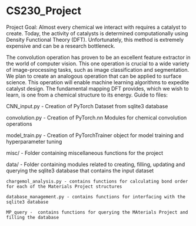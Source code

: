 # CS230_Project
Project Goal:
Almost every chemical we interact with requires a catalyst to create. Today, the activity of catalysts is determined computationally using Density Functional Theory (DFT). Unfortunately, this method is extremely expensive and can be a research bottleneck.

The convolution operation has proven to be an excellent feature extractor in the world of computer vision. This one operation is crucial to a wide variety of image-processing tasks, such as image classification and segmentation. We plan to create an analogous operation that can be applied to surface science. This operation will enable machine learning algorithms to expedite catalyst design. The fundamental mapping DFT provides, which we wish to learn, is one from a chemical structure to its energy.
Guide to files:

CNN_input.py    - Creation of PyTorch Dataset from sqlite3 database

convolution.py  - Creation of PyTorch.nn Modules for chemical convolution   operations

model_train.py  - Creation of PyTorchTrainer object for model training and hyperparameter tuning


misc/           - Folder containing miscellaneous functions for the project


data/           - Folder containing modules related to creating, filling,   updating and querying the sqlite3 database that contains the input dataset

    chargemol_analysis.py - contains functions for calculating bond order for each of the Materials Project structures

    database_management.py - contains functions for interfacing with the sqlite3 database

    MP_query -  contains functions for querying the MAterials Project and filling the database

